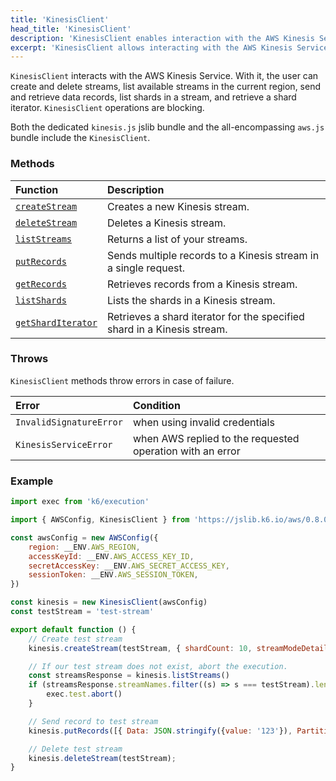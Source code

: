```yaml
---
title: 'KinesisClient'
head_title: 'KinesisClient'
description: 'KinesisClient enables interaction with the AWS Kinesis Service'
excerpt: 'KinesisClient allows interacting with the AWS Kinesis Service'
---
```


<BlockingAwsBlockquote />

`KinesisClient` interacts with the AWS Kinesis Service. With it, the user can create and delete streams, list available streams in the current region, send and retrieve data records, list shards in a stream, and retrieve a shard iterator. `KinesisClient` operations are blocking.

Both the dedicated `kinesis.js` jslib bundle and the all-encompassing `aws.js` bundle include the `KinesisClient`.

### Methods

| Function                                                         | Description                                          |
| :--------------------------------------------------------------- | :--------------------------------------------------- |
| [`createStream`](/javascript-api/jslib/aws/kinesisclient/kinesisclient-createstream) | Creates a new Kinesis stream. |
| [`deleteStream`](/javascript-api/jslib/aws/kinesisclient/kinesisclient-deletestream) | Deletes a Kinesis stream. |
| [`listStreams`](/javascript-api/jslib/aws/kinesisclient/kinesisclient-liststreams) | Returns a list of your streams. |
| [`putRecords`](/javascript-api/jslib/aws/kinesisclient/kinesisclient-putrecords) | Sends multiple records to a Kinesis stream in a single request. |
| [`getRecords`](/javascript-api/jslib/aws/kinesisclient/kinesisclient-getrecords) | Retrieves records from a Kinesis stream. |
| [`listShards`](/javascript-api/jslib/aws/kinesisclient/kinesisclient-listshards) | Lists the shards in a Kinesis stream. |
| [`getShardIterator`](/javascript-api/jslib/aws/kinesisclient/kinesisclient-getsharditerator) | Retrieves a shard iterator for the specified shard in a Kinesis stream. |


### Throws

`KinesisClient` methods throw errors in case of failure.

| Error                   | Condition                                                 |
| :---------------------- | :-------------------------------------------------------- |
| `InvalidSignatureError` | when using invalid credentials                            |
| `KinesisServiceError`   | when AWS replied to the requested operation with an error |

### Example

<CodeGroup labels={[]}>

```javascript
import exec from 'k6/execution'

import { AWSConfig, KinesisClient } from 'https://jslib.k6.io/aws/0.8.0/kinesis.js'

const awsConfig = new AWSConfig({
    region: __ENV.AWS_REGION,
    accessKeyId: __ENV.AWS_ACCESS_KEY_ID,
    secretAccessKey: __ENV.AWS_SECRET_ACCESS_KEY,
    sessionToken: __ENV.AWS_SESSION_TOKEN,
})

const kinesis = new KinesisClient(awsConfig)
const testStream = 'test-stream'

export default function () {
    // Create test stream
    kinesis.createStream(testStream, { shardCount: 10, streamModeDetails: 'PROVISIONED' });

    // If our test stream does not exist, abort the execution.
    const streamsResponse = kinesis.listStreams()
    if (streamsResponse.streamNames.filter((s) => s === testStream).length == 0) {
        exec.test.abort()
    }

    // Send record to test stream
    kinesis.putRecords([{ Data: JSON.stringify({value: '123'}), PartitionKey: 'test' }], { streamName: testStream });

    // Delete test stream
    kinesis.deleteStream(testStream);
}
```

</CodeGroup>